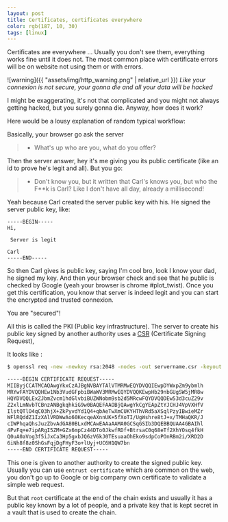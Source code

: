 ```yaml
---
layout: post
title: Certificates, certificates everywhere
color: rgb(187, 10, 30)
tags: [linux]
---
```


Certificates are everywhere ...
Usually you don't see them, everything works fine until it does not. 
The most common place with certificate errors will be on website not using them or with errors. 

![warning]({{ "assets/img/http_warning.png" | relative_url }})
*Like your connexion is not secure, your gonna die and all your data will be hacked*

I might be exaggerating, it's not that complicated and you might not always getting hacked, but you surely gonna die.
Anyway, how does it work?

Here would be a lousy explanation of random typical workflow:

Basically, your browser go ask the server
>  - What's up who are you, what do you offer?

Then the server answer, hey it's me giving you its public certificate (like an id to prove he's legit and all).
But you go:
>  - Don't know you, but it written that Carl's knows you, but who the F**k is Carl? Like I don't have all day, already a millisecond!
  
Yeah because Carl created the server public key with his. He signed the server public key, like:

```
-----BEGIN-----
Hi,

 Server is legit 
 
Carl
-----END-----
```
 
So then Carl gives is public key, saying I'm cool bro, look I know your dad, he signed my key. 
And then your browser check and see that he public is checked by Google (yeah your browser is chrome #plot_twist).
Once you get this certification, you know that server is indeed legit and you can start the encrypted and trusted connexion.

You are "secured"!

All this is called the PKI (Public key infrastructure).
The server to create his public key signed by another authority uses a [CSR](https://www.sslshopper.com/what-is-a-csr-certificate-signing-request.html) (Certificate Signing Request), 

It looks like :

```bash
$ openssl req -new -newkey rsa:2048 -nodes -out servername.csr -keyout servername.key

-----BEGIN CERTIFICATE REQUEST-----
MIIByjCCATMCAQAwgYkxCzAJBgNVBAYTAlVTMRMwEQYDVQQIEwpDYWxpZm9ybmlh
MRYwFAYDVQQHEw1Nb3VudGFpbiBWaWV3MRMwEQYDVQQKEwpHb29nbGUgSW5jMR8w
HQYDVQQLExZJbmZvcm1hdGlvbiBUZWNobm9sb2d5MRcwFQYDVQQDEw53d3cuZ29v
Z2xlLmNvbTCBnzANBgkqhkiG9w0BAQEFAAOBjQAwgYkCgYEApZtYJCHJ4VpVXHfV
IlstQTlO4qC03hjX+ZkPyvdYd1Q4+qbAeTwXmCUKYHThVRd5aXSqlPzyIBwieMZr
WFlRQddZ1IzXAlVRDWwAo60KecqeAXnnUK+5fXoTI/UgWshre8tJ+x/TMHaQKR/J
cIWPhqaQhsJuzZbvAdGA80BLxdMCAwEAAaAAMA0GCSqGSIb3DQEBBQUAA4GBAIhl
4PvFq+e7ipARgI5ZM+GZx6mpCz44DTo0JkwfRDf+BtrsaC0q68eTf2XhYOsq4fkH
Q0uA0aVog3f5iJxCa3Hp5gxbJQ6zV6kJ0TEsuaaOhEko9sdpCoPOnRBm2i/XRD2D
6iNh8f8z0ShGsFqjDgFHyF3o+lUyj+UC6H1QW7bn
-----END CERTIFICATE REQUEST-----
```


This one is given to another authority to create the signed public key. 
Usually you can use `entrust certificate` which are common on the web, you don't go up to Google or big company own certificate to validate a simple web request.
 
But that `root` certificate at the end of the chain exists and usually it has a public key known by a lot of people, 
and a private key that is kept secret in a vault that is used to create the chain.
 
